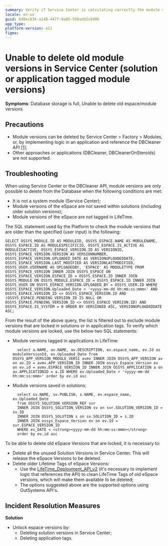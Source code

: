 ```yaml
---
summary: Verify if Service Center is calculating correctly the module versions that can be deleted
locale: en-us
guid: 6d0ec834-a148-447f-9a05-508add2c6496
app_type: 
platform-version: o11
figma:
---
```


# Unable to delete old module versions in Service Center (solution or application tagged module versions)

**Symptoms**: Database storage is full, Unable to delete old espace/module versions

## Precautions

- Module versions can be deleted by Service Center > Factory > Modules, or, by implementing logic in an application and reference the DBCleaner API [[1]](https://success.outsystems.com/documentation/best_practices/lifecycle/best_practices_for_a_tidy_and_clean_environment/#module-versions);
- Other approaches or applications (DBCleaner, DBCleanerOnSteroids) are not supported.

## Troubleshooting

When using Service Center or the DBCleaner API, module versions are only possible to delete from the Database when the following conditions are met:

- It is not a system module (Service Center);
- Module versions of the eSpace are not saved within solutions (including older solution versions);
- Module versions of the eSpace are not tagged in LifeTime.

The SQL statement used by the Platform to check the module versions that are older than the specified (user input) is the following:

    SELECT OSSYS_MODULE.ID AS MODULEID, OSSYS_ESPACE.NAME AS MODULENAME, OSSYS_ESPACE.ID AS MODULESPECIFICID, OSSYS_ESPACE.IS_ACTIVE AS MODULEISACTIVE, OSSYS_ESPACE_VERSION.ID AS VERSIONID, OSSYS_ESPACE_VERSION.VERSION AS VERSIONNUMBER, OSSYS_ESPACE_VERSION.UPLOADED_DATE AS VERSIONUPLOADEDDATE, OSSYS_ESPACE_VERSION.LAST_MODIFIED AS VERSIONLASTMODIFIED, OSSYS_USER.USERNAME AS UPLOADEDBY, 'ESPACE' AS MODULETYPE FROM OSSYS_ESPACE_VERSION INNER JOIN OSSYS_ESPACE ON OSSYS_ESPACE_VERSION.ESPACE_ID = OSSYS_ESPACE.ID INNER JOIN OSSYS_MODULE ON OSSYS_MODULE.ESPACE_ID = OSSYS_ESPACE.ID INNER JOIN OSSYS_USER ON OSSYS_ESPACE_VERSION.UPLOADED_BY = OSSYS_USER.ID WHERE OSSYS_ESPACE_VERSION.Uploaded_Date < '<yyyy-mm-dd hh:mm:ss:mmm>' AND OSSYS_ESPACE.VERSION_ID <> OSSYS_ESPACE_VERSION.ID AND (OSSYS_ESPACE.PENDING_VERSION_ID IS NULL OR OSSYS_ESPACE.PENDING_VERSION_ID <> OSSYS_ESPACE_VERSION.ID) AND OSSYS_ESPACE.IS_SYSTEM = 0 ORDER BY VERSIONID ASC, VERSIONUPLOADEDDATE ASC;

From the result of the above query, the list is filtered out to exclude module versions that are locked in solutions or in application tags. To verify which module versions are locked, use the below two SQL statements:

- Module versions tagged in applications in LifeTime:
  
        select a.NAME, av.NAME, av.DESCRIPTION, ev.espace_name, ev.Id as moduleVersionId, ev.Uploaded_Date from OSSYS_APP_VERSION_MODULE_VERSI avmv INNER JOIN OSSYS_APP_VERSION av on av.ID = avmv.APP_VERSION_ID INNER JOIN ossys_Espace_Version ev on ev.id = avmv.ESPACE_VERSION_ID INNER JOIN OSSYS_APPLICATION a on av.APPLICATIONID = a.ID WHERE ev.Uploaded_Date < '<yyyy-mm-dd hh:mm:ss:mmm>' order by ev.id asc

- Module versions saved in solutions:

        select sv.NAME, sv.PUBLISH, s.NAME, ev.espace_name, ev.Uploaded_Date
        from OSSYS_SOLUTION_VERSION_REF svr
        INNER JOIN OSSYS_SOLUTION_VERSION sv on svr.SOLUTION_VERSION_ID = sv.ID
        INNER JOIN OSSYS_SOLUTION s on sv.SOLUTION_ID = s.ID
        INNER JOIN ossys_Espace_Version ev on ev.Id = svr.ESPACE_VERSION_ID
        WHERE ev_DATE < <strong><yyyy-mm-dd hh:mm:ss:mmm></strong>
        order by ev.id asc    

To be able to delete old eSpace Versions that are locked, it is necessary to:

- Delete all the unused Solution Versions in Service Center. This will release the eSpace Versions to be deleted.
- Delete older Lifetime Tags of eSpace Versions:
    - Use the [LifeTime_Deployment_API_v2](https://success.outsystems.com/Documentation/11/Reference/OutSystems_APIs/LifeTime_Deployment_API_v2) (it's necessary to implement logic that references the API) to clean LifeTime Tags of old eSpace versions, which will make them available to be deleted;
    - The options suggested above are the supported options using OutSystems API's.

## Incident Resolution Measures

**Solution**

- Unlock espace versions by:
    - Deleting solution versions in Service Center;
    - Deleting application tags.
